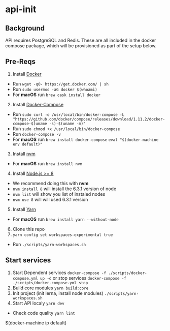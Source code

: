# api-init

## Background

API requires PostgreSQL and Redis. These are all included in the docker compose package, which will be provisioned as part of the setup below.

## Pre-Reqs
1. Install [Docker](https://www.docker.com/)
  * Run `wget -qO- https://get.docker.com/ | sh`
  * Run `sudo usermod -aG docker $(whoami)`
  * For **macOS** run `brew cask install docker`
2. Install [Docker-Compose](https://docs.docker.com/compose/)
  * Run `sudo curl -o /usr/local/bin/docker-compose -L "https://github.com/docker/compose/releases/download/1.11.2/docker-compose-$(uname -s)-$(uname -m)"`
  * Run `sudo chmod +x /usr/local/bin/docker-compose`
  * Run `docker-compose -v`
  * For **macOS** run `brew install docker-compose` `eval "$(docker-machine env default)"`
3. Install [nvm](https://github.com/creationix/nvm)
  * For **macOS** run `brew install nvm`
4. Install [Node.js >= 8](https://nodejs.org/en/)
  * We recommend doing this with **nvm**
  * `nvm install 8` will install the 6.3.1 version of node
  * `nvm list` will show you list of instaled nodes
  * `nvm use 8` will will used 6.3.1 version
5. Install [Yarn](https://yarnpkg.com/lang/en/docs/install/)
  * For **macOS** run `brew install yarn --without-node`
6. Clone this repo
7. `yarn config set workspaces-experimental true`
  * Run `./scripts/yarn-workspaces.sh`

## Start services

1. Start Dependent services `docker-compose -f ./scripts/docker-compose.yml up -d` or stop services `docker-compose -f ./scripts/docker-compose.yml stop`
2. Build core modules `yarn build:core`
3. Init project (init lerna, install node modules) `./scripts/yarn-workspaces.sh`
4. Start API localy `yarn dev`
  * Check code quality `yarn lint`

$(docker-machine ip default)